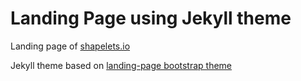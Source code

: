 # Landing Page using Jekyll theme

Landing page of [shapelets.io](https://shapelets.github.io)

Jekyll theme based on [landing-page bootstrap theme ](http://startbootstrap.com/templates/landing-page/)